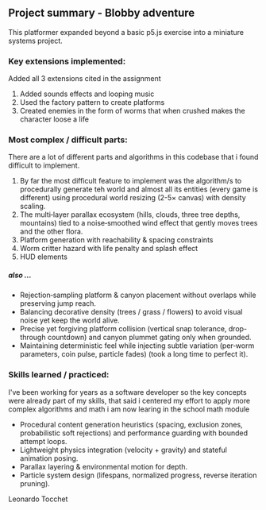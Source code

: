 ## Project summary - Blobby adventure 

This platformer expanded beyond a basic p5.js exercise into a miniature systems project. 
### Key extensions implemented: 
Added all 3 extensions cited in the assignment
1. Added sounds effects and looping music
2. Used the factory pattern to create platforms 
3. Created enemies in the form of worms that when crushed makes the character loose a life

### Most complex / difficult parts:

There are a lot of different parts and algorithms in this codebase that i found difficult to implement.
1. By far the most difficult feature to implement was the algorithm/s to procedurally generate teh world and almost all its entities (every game is different) using procedural world resizing (2-5× canvas) with density scaling.
2. The multi‑layer parallax ecosystem (hills, clouds, three tree depths, mountains) tied to a noise‑smoothed wind effect that gently moves trees and the other flora.
3. Platform generation with reachability & spacing constraints
4. Worm critter hazard with life penalty and splash effect
5. HUD elements

##### also ...

- Rejection‑sampling platform & canyon placement without overlaps while preserving jump reach.
- Balancing decorative density (trees / grass / flowers) to avoid visual noise yet keep the world alive.
- Precise yet forgiving platform collision (vertical snap tolerance, drop-through countdown) and canyon plummet gating only when grounded.
- Maintaining deterministic feel while injecting subtle variation (per‑worm parameters, coin pulse, particle fades) (took a long time to perfect it).

### Skills learned / practiced:
I've been working for years as a software developer so the key concepts were already part of my skills, that said i centered my effort to apply more complex algorithms and math i am now learing in the school math module

- Procedural content generation heuristics (spacing, exclusion zones, probabilistic soft rejections) and performance guarding with bounded attempt loops.
- Lightweight physics integration (velocity + gravity) and stateful animation posing.
- Parallax layering & environmental motion for depth.
- Particle system design (lifespans, normalized progress, reverse iteration pruning).


Leonardo Tocchet